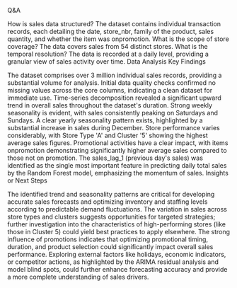 Q&A

How is sales data structured? The dataset contains individual transaction records, each detailing the date, store_nbr, family of the product, sales quantity, and whether the item was onpromotion.
What is the scope of store coverage? The data covers sales from 54 distinct stores.
What is the temporal resolution? The data is recorded at a daily level, providing a granular view of sales activity over time.
Data Analysis Key Findings

The dataset comprises over 3 million individual sales records, providing a substantial volume for analysis.
Initial data quality checks confirmed no missing values across the core columns, indicating a clean dataset for immediate use.
Time-series decomposition revealed a significant upward trend in overall sales throughout the dataset's duration.
Strong weekly seasonality is evident, with sales consistently peaking on Saturdays and Sundays.
A clear yearly seasonality pattern exists, highlighted by a substantial increase in sales during December.
Store performance varies considerably, with Store Type 'A' and Cluster '5' showing the highest average sales figures.
Promotional activities have a clear impact, with items onpromotion demonstrating significantly higher average sales compared to those not on promotion.
The sales_lag_1 (previous day's sales) was identified as the single most important feature in predicting daily total sales by the Random Forest model, emphasizing the momentum of sales.
Insights or Next Steps

The identified trend and seasonality patterns are critical for developing accurate sales forecasts and optimizing inventory and staffing levels according to predictable demand fluctuations.
The variation in sales across store types and clusters suggests opportunities for targeted strategies; further investigation into the characteristics of high-performing stores (like those in Cluster 5) could yield best practices to apply elsewhere.
The strong influence of promotions indicates that optimizing promotional timing, duration, and product selection could significantly impact overall sales performance.
Exploring external factors like holidays, economic indicators, or competitor actions, as highlighted by the ARIMA residual analysis and model blind spots, could further enhance forecasting accuracy and provide a more complete understanding of sales drivers.